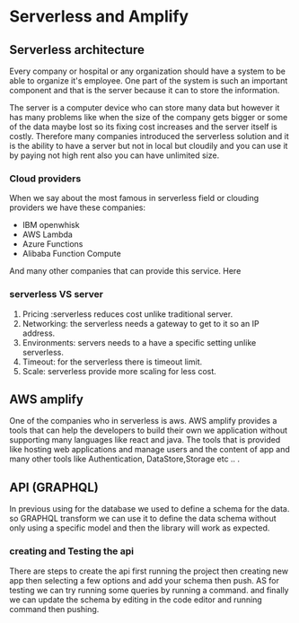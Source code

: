 # Serverless and Amplify

## Serverless architecture
Every company or hospital or any organization should have a system to be able to organize it's employee. One part of the system is such an important component and that is the server because it can to store the information.

 The server is a computer device who can store many data but however it has many problems like when the size of the company gets bigger or some of the data maybe lost so its fixing cost increases and the server itself is costly. Therefore many companies introduced the serverless solution and it is the ability to have a server but not in local but cloudily and you can use it by paying not high rent also you can have unlimited size.

 ### Cloud providers
 When we say about the most famous in serverless field or clouding providers we have these companies:

 * IBM openwhisk
 * AWS Lambda
 * Azure Functions
 * Alibaba Function Compute

 And many other companies that can provide this service. Here

 ### serverless VS server   

 1. Pricing :serverless reduces cost unlike traditional server.
 2. Networking: the serverless needs a gateway to get to it so an IP address.
3. Environments: servers needs to a have a specific setting unlike serverless.
4. Timeout: for the serverless there is timeout limit.
5. Scale: serverless provide more scaling for less cost.


## AWS amplify

One of the companies who in serverless is aws. AWS amplify provides a tools that can help the developers to build their own we application without supporting many languages like react and java. The tools that is provided like hosting web applications and manage users and the content of app and many other tools like Authentication, DataStore,Storage etc .. .

## API (GRAPHQL)

In previous using for the database we used to define a schema for the data. so GRAPHQL transform we can use it to define the data schema without only using a specific model and then the library will work as expected.

### creating and Testing the api

There are steps to create the api first running the project then creating new app then selecting a few options and add your schema then push. AS for testing we can try running some queries by running a command. and finally we can update the schema by editing in the code editor and running command then pushing.
